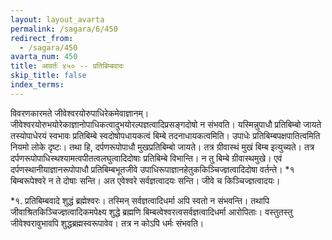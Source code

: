 ```yaml
---
layout: layout_avarta
permalink: /sagara/6/450
redirect_from:
  - /sagara/450
avarta_num: 450
title: आवर्तः ४५० -- प्रतिबिम्बवादः
skip_title: false
index_terms: 
---
```


विवरणकारमते जीवेश्वरयोरुपाधिरेकमेवाज्ञानम्। जीवेश्वरयोरुभयोरेकाज्ञानोपाधिकत्वादुभयोरल्पज्ञत्वादिप्रसङ्गदोषो न संभवति। यस्मिन्नुपाधौ प्रतिबिम्बो जायते तस्योपाधेरयं स्वभावः प्रतिबिम्बे स्वदोषोपधायकत्वं बिम्बे तदनाधायकत्वमिति। उपाधेः प्रतिबिम्बपक्षपातित्वमिति नियमो
लोके दृष्टः। तथा हि, दर्पणरूपोपाधौ मुखप्रतिबिम्बो जायते। तत्र ग्रीवास्थं
मुखं बिम्ब इत्युच्यते। तत्र दर्पणरूपोपाधिस्थश्यामत्वपीतत्वलघुत्वादिदोषाः
प्रतिबिम्बे विभान्ति। न तु बिम्बे ग्रीवास्थमुखे। एवं दर्पणस्थानीयाज्ञानरूपोपाधौ प्रतिबिम्बभूतजीवे उपाधिरूपाज्ञानहेतुककिञ्चिज्ज्ञत्वादिदोषा वर्तन्ते।
*१ बिम्बरूपेश्वरे न ते दोषाः सन्ति। अत एवेश्वरे सर्वज्ञत्वादयः सन्ति।
जीवे च किञ्चिज्ज्ञत्वादयः।

<div class="footnote" markdown="1">
*१. प्रतिबिम्बवादे शुद्धं ब्रह्मेश्वरः। तस्मिन् सर्वज्ञत्वादिधर्मा अपि स्वतो
न संभवन्ति। तथापि जीवाश्रितकिञ्चिज्ज्ञत्वादिकमपेक्ष्य शुद्धे ब्रह्मणि बिम्बत्वेश्वरत्वसर्वज्ञत्वादिधर्मा आरोपिताः। वस्तुतस्तु जीवेश्वरावुभावपि शुद्धब्रह्मस्वरूपावेव। तत्र न कोऽपि
धर्मः संभवति।
</div>
